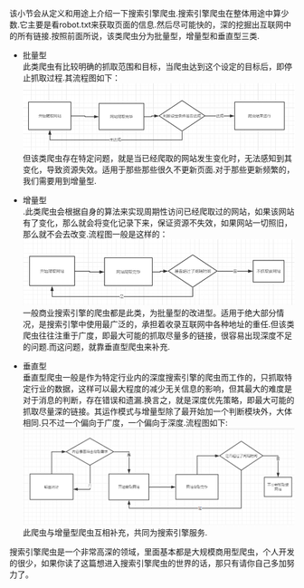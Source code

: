 该小节会从定义和用途上介绍一下搜索引擎爬虫.搜索引擎爬虫在整体用途中算少数.它主要是看robot.txt来获取页面的信息.然后尽可能快的，深的挖掘出互联网中的所有链接.按照前面所说，该类爬虫分为批量型，增量型和垂直型三类.

* 批量型  
  此类爬虫有比较明确的抓取范围和目标，当爬虫达到这个设定的目标后，即停止抓取过程.其流程图如下：![](/assets/QQ截图20170804222605.png)但该类爬虫存在特定问题，就是当已经爬取的网站发生变化时，无法感知到其变化，导致资源失效。适用于那些那些很久不更新页面.对于那些更新频繁的，我们需要用到增量型.

* 增量型  
  .此类爬虫会根据自身的算法来实现周期性访问已经爬取过的网站，如果该网站有了变化，那么就会将变化记录下来，保证资源不失效，如果网站一切照旧，那么就不会去改变.流程图一般是这样的：![](/assets/QQ截图20170804223406.png)一般商业搜索引擎的爬虫都是此类，为批量型的改进型。适用于绝大部分情况，是搜索引擎中使用最广泛的，承担着收录互联网中各种地址的重任.但该类爬虫往往注重于广度，即最大可能的抓取尽量多的链接，很容易出现深度不足的问题.而这问题，就靠垂直型爬虫来补充.

* 垂直型  
  垂直型爬虫一般是作为特定行业内的深度搜索引擎的爬虫而工作的，只抓取特定行业的数据，这样可以最大程度的减少无关信息的影响，但其最大的难度是对于消息的判断，存在错误和遗漏.换言之，就是深度优先策略，即最大可能的抓取尽量深的链接。其运作模式与增量型除了最开始加一个判断模块外，大体相同.只不过一个偏向于广度，一个偏向于深度.流程图如下:![](/assets/QQ截图20170804224355.png)此爬虫与增量型爬虫互相补充，共同为搜索引擎服务.

搜索引擎爬虫是一个非常高深的领域，里面基本都是大规模商用型爬虫，个人开发的很少，如果你读了这篇想进入搜索引擎爬虫的世界的话，那只有请你自己多加努力了。

